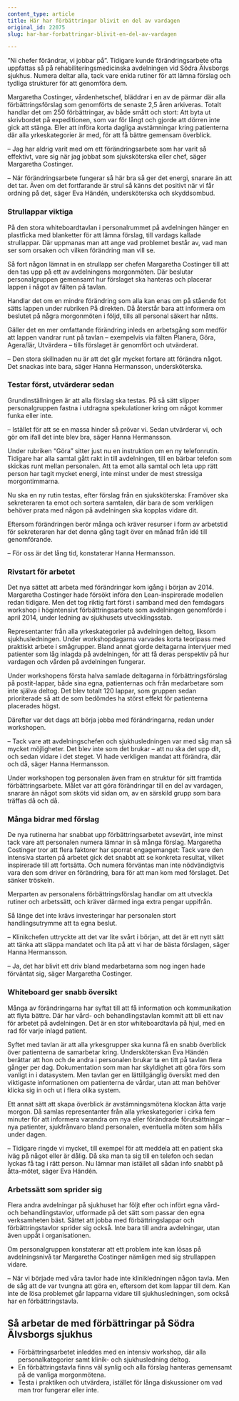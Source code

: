 ```yaml
---
content_type: article
title: Här har förbättringar blivit en del av vardagen
original_id: 22075
slug: har-har-forbattringar-blivit-en-del-av-vardagen

---
```


”Ni chefer förändrar, vi jobbar på”. Tidigare kunde förändringsarbete ofta uppfattas så på rehabiliteringsmedicinska avdelningen vid Södra Älvsborgs sjukhus. Numera deltar alla, tack vare enkla rutiner för att lämna förslag och tydliga strukturer för att genomföra dem.

Margaretha Costinger, vårdenhetschef, bläddrar i en av de pärmar där alla förbättringsförslag som genomförts de senaste 2,5 åren arkiveras. Totalt handlar det om 250 förbättringar, av både smått och stort: Att byta ut skrivbordet på expeditionen, som var för långt och gjorde att dörren inte gick att stänga. Eller att införa korta dagliga avstämningar kring patienterna där alla yrkeskategorier är med, för att få bättre gemensam överblick.

– Jag har aldrig varit med om ett förändringsarbete som har varit så effektivt, vare sig när jag jobbat som sjuksköterska eller chef, säger Margaretha Costinger.

– När förändringsarbete fungerar så här bra så ger det energi, snarare än att det tar. Även om det fortfarande är strul så känns det positivt när vi får ordning på det, säger Eva Händén, undersköterska och skyddsombud.

### Strullappar viktiga

På den stora whiteboardtavlan i personalrummet på avdelningen hänger en plastficka med blanketter för att lämna förslag, till vardags kallade strullappar. Där uppmanas man att ange vad problemet består av, vad man ser som orsaken och vilken förändring man vill se.

Så fort någon lämnat in en strullapp ser chefen Margaretha Costinger till att den tas upp på ett av avdelningens morgonmöten. Där beslutar personalgruppen gemensamt hur förslaget ska hanteras och placerar lappen i något av fälten på tavlan.

Handlar det om en mindre förändring som alla kan enas om på stående fot sätts lappen under rubriken På direkten. Då återstår bara att informera om beslutet på några morgonmöten i följd, tills all personal säkert har nåtts.

Gäller det en mer omfattande förändring inleds en arbetsgång som medför att lappen vandrar runt på tavlan – exempelvis via fälten Planera, Göra, Agera/lär, Utvärdera – tills förslaget är genomfört och utvärderat.

– Den stora skillnaden nu är att det går mycket fortare att förändra något. Det snackas inte bara, säger Hanna Hermansson, undersköterska.

### Testar först, utvärderar sedan

Grundinställningen är att alla förslag ska testas. På så sätt slipper personalgruppen fastna i utdragna spekulationer kring om något kommer funka eller inte.

– Istället för att se en massa hinder så prövar vi. Sedan utvärderar vi, och gör om ifall det inte blev bra, säger Hanna Hermansson.

Under rubriken “Göra” sitter just nu en instruktion om en ny telefonrutin. Tidigare har alla samtal gått rakt in till avdelningen, till en bärbar telefon som skickas runt mellan personalen. Att ta emot alla samtal och leta upp rätt person har tagit mycket energi, inte minst under de mest stressiga morgontimmarna.

Nu ska en ny rutin testas, efter förslag från en sjuksköterska: Framöver ska sekreteraren ta emot och sortera samtalen, där bara de som verkligen behöver prata med någon på avdelningen ska kopplas vidare dit.

Eftersom förändringen berör många och kräver resurser i form av arbetstid för sekreteraren har det denna gång tagit över en månad från idé till genomförande.

– För oss är det lång tid, konstaterar Hanna Hermansson.

### Rivstart för arbetet

Det nya sättet att arbeta med förändringar kom igång i början av 2014. Margaretha Costinger hade försökt införa den Lean-inspirerade modellen redan tidigare. Men det tog riktig fart först i samband med den femdagars workshop i högintensivt förbättringsarbete som avdelningen genomförde i april 2014, under ledning av sjukhusets utvecklingsstab.

Representanter från alla yrkeskategorier på avdelningen deltog, liksom sjukhusledningen. Under workshopdagarna varvades korta teoripass med praktiskt arbete i smågrupper. Bland annat gjorde deltagarna intervjuer med patienter som låg inlagda på avdelningen, för att få deras perspektiv på hur vardagen och vården på avdelningen fungerar.

Under workshopens första halva samlade deltagarna in förbättringsförslag på postit-lappar, både sina egna, patienternas och från medarbetare som inte själva deltog. Det blev totalt 120 lappar, som gruppen sedan prioriterade så att de som bedömdes ha störst effekt för patienterna placerades högst.

Därefter var det dags att börja jobba med förändringarna, redan under workshopen.

– Tack vare att avdelningschefen och sjukhusledningen var med såg man så mycket möjligheter. Det blev inte som det brukar – att nu ska det upp dit, och sedan vidare i det steget. Vi hade verkligen mandat att förändra, där och då, säger Hanna Hermansson.

Under workshopen tog personalen även fram en struktur för sitt framtida förbättringsarbete. Målet var att göra förändringar till en del av vardagen, snarare än något som sköts vid sidan om, av en särskild grupp som bara träffas då och då.

### Många bidrar med förslag

De nya rutinerna har snabbat upp förbättringsarbetet avsevärt, inte minst tack vare att personalen numera lämnar in så många förslag. Margaretha Costinger tror att flera faktorer har sporrat engagemanget: Tack vare den intensiva starten på arbetet gick det snabbt att se konkreta resultat, vilket inspirerade till att fortsätta. Och numera förväntas man inte nödvändigtvis vara den som driver en förändring, bara för att man kom med förslaget. Det sänker tröskeln.

Merparten av personalens förbättringsförslag handlar om att utveckla rutiner och arbetssätt, och kräver därmed inga extra pengar uppifrån.

Så länge det inte krävs investeringar har personalen stort handlingsutrymme att ta egna beslut.

– Klinikchefen uttryckte att det var lite svårt i början, att det är ett nytt sätt att tänka att släppa mandatet och lita på att vi har de bästa förslagen, säger Hanna Hermansson.

– Ja, det har blivit ett driv bland medarbetarna som nog ingen hade förväntat sig, säger Margaretha Costinger.

### Whiteboard ger snabb översikt

Många av förändringarna har syftat till att få information och kommunikation att flyta bättre. Där har vård- och behandlingstavlan kommit att bli ett nav för arbetet på avdelningen. Det är en stor whiteboardtavla på hjul, med en rad för varje inlagd patient.

Syftet med tavlan är att alla yrkesgrupper ska kunna få en snabb överblick över patienterna de samarbetar kring. Undersköterskan Eva Händén berättar att hon och de andra i personalen brukar ta en titt på tavlan flera gånger per dag. Dokumentation som man har skyldighet att göra förs som vanligt in i datasystem. Men tavlan ger en lättillgänglig översikt med den viktigaste informationen om patienterna de vårdar, utan att man behöver klicka sig in och ut i flera olika system.

Ett annat sätt att skapa överblick är avstämningsmötena klockan åtta varje morgon. Då samlas representanter från alla yrkeskategorier i cirka fem minuter för att informera varandra om nya eller förändrade förutsättningar – nya patienter, sjukfrånvaro bland personalen, eventuella möten som hålls under dagen.

– Tidigare ringde vi mycket, till exempel för att meddela att en patient ska iväg på något eller är dålig. Då ska man ta sig till en telefon och sedan lyckas få tag i rätt person. Nu lämnar man istället all sådan info snabbt på åtta-mötet, säger Eva Händén.

### Arbetssätt som sprider sig

Flera andra avdelningar på sjukhuset har följt efter och infört egna vård- och behandlingstavlor, utformade på det sätt som passar den egna verksamheten bäst. Sättet att jobba med förbättringslappar och förbättringstavlor sprider sig också. Inte bara till andra avdelningar, utan även uppåt i organisationen.

Om personalgruppen konstaterar att ett problem inte kan lösas på avdelningsnivå tar Margaretha Costinger nämligen med sig strullappen vidare.

– När vi började med våra tavlor hade inte klinikledningen någon tavla. Men de såg att de var tvungna att göra en, eftersom det kom lappar till dem. Kan inte de lösa problemet går lapparna vidare till sjukhusledningen, som också har en förbättringstavla.

Så arbetar de med förbättringar på Södra Älvsborgs sjukhus
----------------------------------------------------------

*   Förbättringsarbetet inleddes med en intensiv workshop, där alla personalkategorier samt klinik- och sjukhusledning deltog.
*   En förbättringstavla finns väl synlig och alla förslag hanteras gemensamt på de vanliga morgonmötena.
*   Testa i praktiken och utvärdera, istället för långa diskussioner om vad man tror fungerar eller inte.

